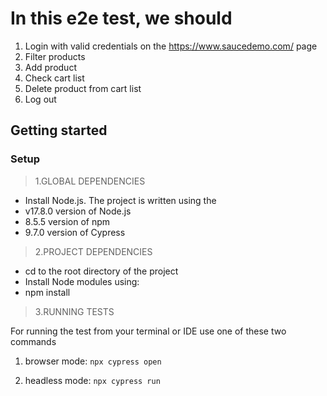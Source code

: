 # In this e2e test, we  should
1.  Login with valid credentials on the https://www.saucedemo.com/ page
2. Filter products
3. Add product
4. Check cart list
5. Delete product from cart list
6. Log out
## Getting started
### Setup
> 1.GLOBAL DEPENDENCIES

* Install Node.js.
The project is written using the
* v17.8.0 version of Node.js 
* 8.5.5 version of npm
* 9.7.0 version of Cypress

> 2.PROJECT DEPENDENCIES

* cd to the root directory of the project
* Install Node modules using:
* npm install

> 3.RUNNING TESTS

For running the test from your terminal or IDE use one of these two commands
1) browser mode: `npx cypress open`

2) headless mode: `npx cypress run`